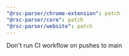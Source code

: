 ```yaml
---
"@rsc-parser/chrome-extension": patch
"@rsc-parser/core": patch
"@rsc-parser/website": patch
---
```


Don't run CI workflow on pushes to main
